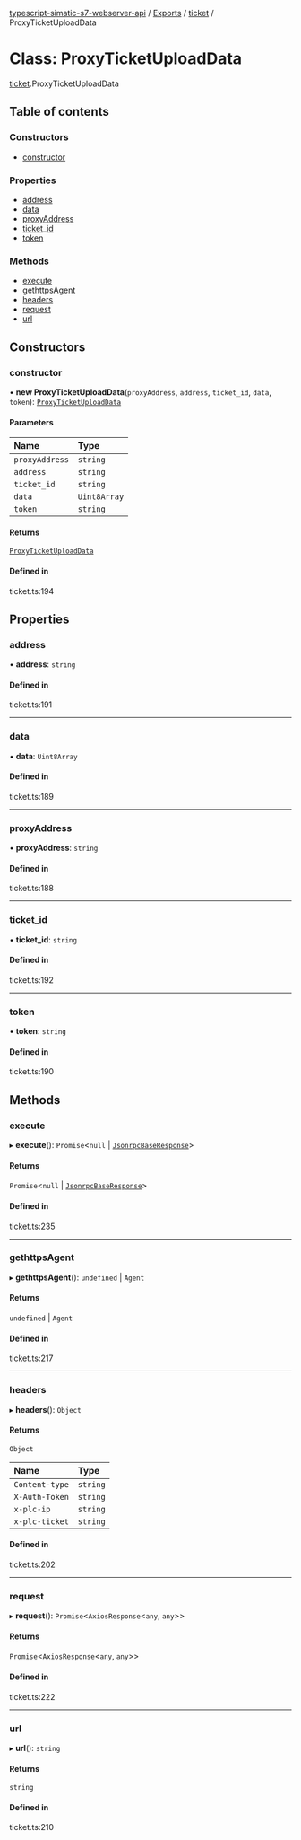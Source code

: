 [typescript-simatic-s7-webserver-api](../README.md) / [Exports](../modules.md) / [ticket](../modules/ticket.md) / ProxyTicketUploadData

# Class: ProxyTicketUploadData

[ticket](../modules/ticket.md).ProxyTicketUploadData

## Table of contents

### Constructors

- [constructor](ticket.ProxyTicketUploadData.md#constructor)

### Properties

- [address](ticket.ProxyTicketUploadData.md#address)
- [data](ticket.ProxyTicketUploadData.md#data)
- [proxyAddress](ticket.ProxyTicketUploadData.md#proxyaddress)
- [ticket\_id](ticket.ProxyTicketUploadData.md#ticket_id)
- [token](ticket.ProxyTicketUploadData.md#token)

### Methods

- [execute](ticket.ProxyTicketUploadData.md#execute)
- [gethttpsAgent](ticket.ProxyTicketUploadData.md#gethttpsagent)
- [headers](ticket.ProxyTicketUploadData.md#headers)
- [request](ticket.ProxyTicketUploadData.md#request)
- [url](ticket.ProxyTicketUploadData.md#url)

## Constructors

### constructor

• **new ProxyTicketUploadData**(`proxyAddress`, `address`, `ticket_id`, `data`, `token`): [`ProxyTicketUploadData`](ticket.ProxyTicketUploadData.md)

#### Parameters

| Name | Type |
| :------ | :------ |
| `proxyAddress` | `string` |
| `address` | `string` |
| `ticket_id` | `string` |
| `data` | `Uint8Array` |
| `token` | `string` |

#### Returns

[`ProxyTicketUploadData`](ticket.ProxyTicketUploadData.md)

#### Defined in

ticket.ts:194

## Properties

### address

• **address**: `string`

#### Defined in

ticket.ts:191

___

### data

• **data**: `Uint8Array`

#### Defined in

ticket.ts:189

___

### proxyAddress

• **proxyAddress**: `string`

#### Defined in

ticket.ts:188

___

### ticket\_id

• **ticket\_id**: `string`

#### Defined in

ticket.ts:192

___

### token

• **token**: `string`

#### Defined in

ticket.ts:190

## Methods

### execute

▸ **execute**(): `Promise`\<``null`` \| [`JsonrpcBaseResponse`](response.JsonrpcBaseResponse.md)\>

#### Returns

`Promise`\<``null`` \| [`JsonrpcBaseResponse`](response.JsonrpcBaseResponse.md)\>

#### Defined in

ticket.ts:235

___

### gethttpsAgent

▸ **gethttpsAgent**(): `undefined` \| `Agent`

#### Returns

`undefined` \| `Agent`

#### Defined in

ticket.ts:217

___

### headers

▸ **headers**(): `Object`

#### Returns

`Object`

| Name | Type |
| :------ | :------ |
| `Content-type` | `string` |
| `X-Auth-Token` | `string` |
| `x-plc-ip` | `string` |
| `x-plc-ticket` | `string` |

#### Defined in

ticket.ts:202

___

### request

▸ **request**(): `Promise`\<`AxiosResponse`\<`any`, `any`\>\>

#### Returns

`Promise`\<`AxiosResponse`\<`any`, `any`\>\>

#### Defined in

ticket.ts:222

___

### url

▸ **url**(): `string`

#### Returns

`string`

#### Defined in

ticket.ts:210

